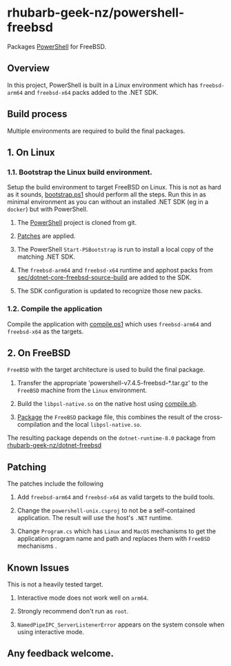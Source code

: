 # rhubarb-geek-nz/powershell-freebsd

Packages [PowerShell](https://github.com/PowerShell/PowerShell) for FreeBSD.

## Overview

In this project, PowerShell is built in a Linux environment which has `freebsd-arm64` and `freebsd-x64` packs added to the .NET SDK.

## Build process

Multiple environments are required to build the final packages.

## 1. On Linux

### 1.1. Bootstrap the Linux build environment. 
    
Setup the build environment to target FreeBSD on Linux. This is not as hard as it sounds, [bootstrap.ps1](bootstrap.ps1) should perform all the steps. Run this in as minimal environment as you can without an installed .NET SDK (eg in a `docker`) but with PowerShell.

1. The [PowerShell](https://github.com/PowerShell/PowerShell) project is cloned from git.

2. [Patches](github-PowerShell.patch) are applied.

3. The PowerShell `Start-PSBootstrap` is run to install a local copy of the matching .NET SDK.

4. The `freebsd-arm64` and `freebsd-x64` runtime and apphost packs from [sec/dotnet-core-freebsd-source-build](https://github.com/sec/dotnet-core-freebsd-source-build) are added to the SDK.

5. The SDK configuration is updated to recognize those new packs.

### 1.2. Compile the application

Compile the application with [compile.ps1](compile.ps1) which uses `freebsd-arm64` and `freebsd-x64` as the targets.

## 2. On FreeBSD

`FreeBSD` with the target architecture is used to build the final package.

1. Transfer the appropriate 'powershell-v7.4.5-freebsd-*.tar.gz' to the `FreeBSD` machine from the `Linux` environment.

2. Build the `libpsl-native.so` on the native host using [compile.sh](compile.sh).

3. [Package](package.sh) the `FreeBSD` package file, this combines the result of the cross-compilation and the local `libpsl-native.so`.

The resulting package depends on the `dotnet-runtime-8.0` package from [rhubarb-geek-nz/dotnet-freebsd](https://github.com/rhubarb-geek-nz/dotnet-freebsd)

## Patching

The patches include the following

1. Add `freebsd-arm64` and `freebsd-x64` as valid targets to the build tools.

2. Change the `powershell-unix.csproj` to not be a self-contained application. The result will use the host's `.NET` runtime.

3. Change `Program.cs` which has `Linux` and `MacOS` mechanisms to get the application program name and path and replaces them with `FreeBSD` mechanisms .

## Known Issues

This is not a heavily tested target.

1. Interactive mode does not work well on `arm64`.

2. Strongly recommend don't run as `root`.

3. `NamedPipeIPC_ServerListenerError` appears on the system console when using interactive mode.

## Any feedback welcome.
